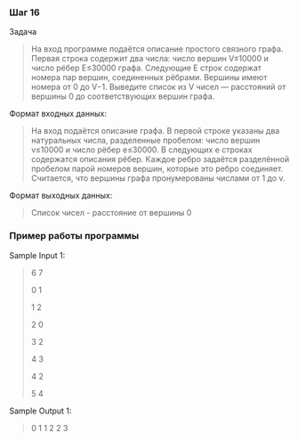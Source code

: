 ### Шаг 16

Задача
> На вход программе подаётся описание простого связного графа. Первая строка содержит два числа: число вершин V≤10000 и число рёбер E≤30000 графа. Следующие E строк содержат номера пар вершин, соединенных рёбрами. Вершины имеют номера от 0 до V−1. Выведите список из V чисел — расстояний от вершины 0 до соответствующих вершин графа.

Формат входных данных:
> На вход подаётся описание графа. В первой строке указаны два натуральных числа, разделенные пробелом: число вершин v≤10000 и число рёбер e≤30000. В следующих e строках содержатся описания рёбер. Каждое ребро задаётся разделённой пробелом парой номеров вершин, которые это ребро соединяет. Считается, что вершины графа пронумерованы числами от 1 до v.

Формат выходных данных:
> Список чисел - расстояние от вершины 0

### Пример работы программы

Sample Input 1:
> 6 7
>
> 0 1
>
> 1 2
>
> 2 0
>
> 3 2
>
> 4 3
>
> 4 2
>
> 5 4

Sample Output 1:
> 0 1 1 2 2 3
